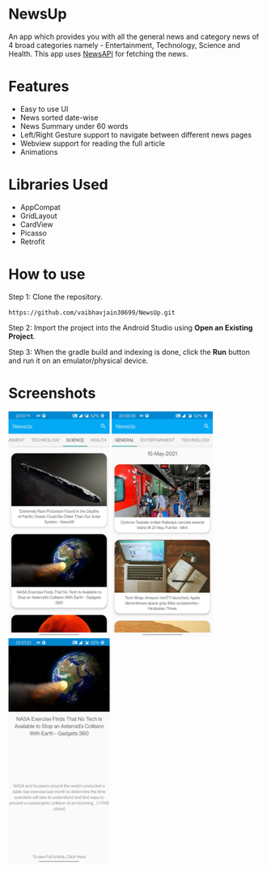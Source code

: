 # NewsUp
An app which provides you with all the general news and category news of 4 broad categories namely - Entertainment, Technology, Science and Health. This app uses [NewsAPI](https://newsapi.org/) for fetching the news.

# Features
<ul>
  <li>Easy to use UI</li>
  <li>News sorted date-wise</li>
  <li>News Summary under 60 words</li>
  <li>Left/Right Gesture support to navigate between different news pages</li>
  <li>Webview support for reading the full article</li>
  <li>Animations</li>
</ul>

# Libraries Used
<ul>
  <li>AppCompat</li>
  <li>GridLayout</li>
  <li>CardView</li>
  <li>Picasso</li>
  <li>Retrofit</li>
</ul>

# How to use
Step 1:
Clone the repository.
```
https://github.com/vaibhavjain30699/NewsUp.git
```

Step 2:
Import the project into the Android Studio using **Open an Existing Project**.

Step 3: 
When the gradle build and indexing is done, click the **Run** button and run it on an emulator/physical device. 

# Screenshots
<img src="/screenshots/screenshot_1.jpg" width="200"/> <img src="/screenshots/screenshot_2.jpg" width="200"/> <img src="/screenshots/screenshot_3.jpg" width="200"/> <br>
